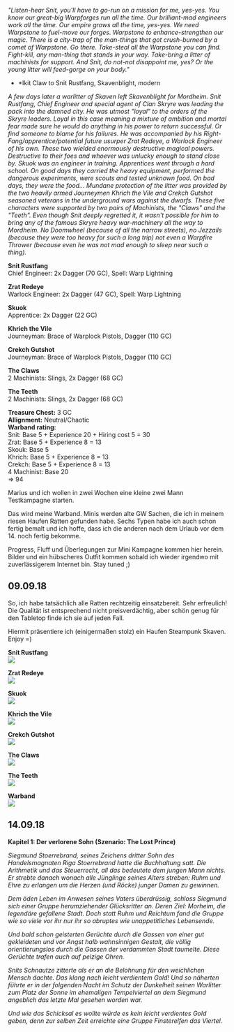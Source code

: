 *"Listen-hear Snit,
you'll have to go-run on a mission for me, yes-yes.
You know our great-big Warpforges run all the time. Our brilliant-mad engineers work all the time. Our empire grows all the time, yes-yes.
We need Warpstone to fuel-move our forges. Warpstone to enhance-strengthen our magic.
There is a city-trap of the man-things that got crush-burned by a comet of Warpstone. Go there. Take-steal all the Warpstone you can find. Fight-kill, any man-thing that stands in your way.
Take-bring a litter of machinists for support.
And Snit, do not-not disappoint me, yes?
Or the young litter will feed-gorge on your body."*
 - *Ikit Claw to Snit Rustfang, Skavenblight, modern

*A few days later a warlitter of Skaven left Skavenblight for Mordheim. Snit Rustfang, Chief Engineer and special agent of Clan Skryre was leading the pack into the damned city. He was utmost "loyal" to the orders of the Skryre leaders. Loyal in this case meaning a mixture of ambition and mortal fear made sure he would do anything in his power to return successful. Or find someone to blame for his failures.
He was accompanied by his Right-Fang/apprentice/potential future usurper Zrat Redeye, a Warlock Engineer of his own. These two wielded enormously destructive magical powers. Destructive to their foes and whoever was unlucky enough to stand close by.
Skuok was an engineer in training. Apprentices went through a hard school. On good days they carried the heavy equipment, performed the dangerous experiments, were scouts and tested unknown food. On bad days, they were the food...
Mundane protection of the litter was provided by the two heavily armed Journeymen Khrich the Vile and Crekch Gutshot seasoned veterans in the underground wars against the dwarfs.
These five characters were supported by two pairs of Machinists, the "Claws" and the "Teeth".
Even though Snit deeply regretted it, it wasn't possible for him to bring any of the famous Skryre heavy war-machinery all the way to Mordheim. No Doomwheel (because of all the narrow streets), no Jezzails (because they were too heavy for such a long trip) not even a Warpfire Thrower (because even he was not mad enough to sleep near such a thing).*

**Snit Rustfang**  
Chief Engineer: 2x Dagger (70 GC), Spell: Warp Lightning

**Zrat Redeye**  
Warlock Engineer: 2x Dagger (47 GC), Spell: Warp Lightning

**Skuok**  
Apprentice: 2x Dagger (22 GC)

**Khrich the Vile**  
Journeyman: Brace of Warplock Pistols, Dagger (110 GC)

**Crekch Gutshot**  
Journeyman: Brace of Warplock Pistols, Dagger (110 GC)

**The Claws**  
2 Machinists: Slings, 2x Dagger (68 GC)

**The Teeth**  
2 Machinists: Slings, 2x Dagger (68 GC)

**Treasure Chest:** 3 GC  
**Allignment:** Neutral/Chaotic  
**Warband rating:**  
Snit: Base 5 + Experience 20 + Hiring cost 5 = 30  
Zrat: Base 5 + Experience 8 = 13  
Skouk: Base 5  
Khrich: Base 5 + Experience 8 = 13  
Crekch: Base 5 + Experience 8 = 13  
4 Machinist: Base 20  
=> 94

Marius und ich wollen in zwei Wochen eine kleine zwei Mann Testkampagne starten.

Das wird meine Warband. Minis werden alte GW Sachen, die ich in meinem riesen Haufen Ratten gefunden habe. Sechs Typen habe ich auch schon fertig bemalt und ich hoffe, dass ich die anderen nach dem Urlaub vor dem 14. noch fertig bekomme.

Progress, Fluff und Überlegungen zur Mini Kampagne kommen hier herein. Bilder und ein hübscheres Outfit kommen sobald ich wieder irgendwo mit zuverlässigerem Internet bin.
Stay tuned ;)

## 09.09.18  
So, ich habe tatsächlich alle Ratten rechtzeitig einsatzbereit. Sehr erfreulich! Die Qualität ist entsprechend nicht preisverdächtig, aber schön genug für den Tabletop finde ich sie auf jeden Fall.

Hiermit präsentiere ich (einigermaßen stolz) ein Haufen Steampunk Skaven. Enjoy =)

**Snit Rustfang**  
[![](http://fs5.directupload.net/images/180909/temp/57szkdsv.jpg)](http://www.directupload.net/file/d/5205/57szkdsv_jpg.htm)

**Zrat Redeye**  
[![](http://fs1.directupload.net/images/180909/temp/3b4zmoku.jpg)](http://www.directupload.net/file/d/5205/3b4zmoku_jpg.htm)

**Skuok**  
[![](http://fs5.directupload.net/images/180909/temp/nhmqn3wf.jpg)](http://www.directupload.net/file/d/5205/nhmqn3wf_jpg.htm)

**Khrich the Vile**  
[![](http://fs1.directupload.net/images/180909/temp/mxp43ymz.jpg)](http://www.directupload.net/file/d/5205/mxp43ymz_jpg.htm)

**Crekch Gutshot**  
[![](http://fs5.directupload.net/images/180909/temp/nphlyehl.jpg)](http://www.directupload.net/file/d/5205/nphlyehl_jpg.htm)

**The Claws**  
[![](http://fs5.directupload.net/images/180909/temp/vcve5rdh.jpg)](http://www.directupload.net/file/d/5205/vcve5rdh_jpg.htm)

**The Teeth**  
[![](http://fs5.directupload.net/images/180909/temp/sktwyyzw.jpg)](http://www.directupload.net/file/d/5205/sktwyyzw_jpg.htm)

**Warband**  
[![](http://fs5.directupload.net/images/180909/temp/ptv2cbo8.jpg)](http://www.directupload.net/file/d/5205/ptv2cbo8_jpg.htm)

## 14.09.18  
**Kapitel 1: Der verlorene Sohn (Szenario: The Lost Prince)**  

*Siegmund Stoerrebrand, seines Zeichens dritter Sohn des Handelsmagnaten Riga Stoerrebrand hatte die Buchhaltung satt. Die Arithmetik und das Steuerrecht, all das bedeutete dem jungen Mann nichts. Er strebte danach wonach alle Jünglinge seines Alters streben: Ruhm und Ehre zu erlangen um die Herzen (und Röcke) junger Damen zu gewinnen.*

*Dem öden Leben im Anwesen seines Vaters überdrüssig, schloss Siegmund sich einer Gruppe herumziehender Glücksritter an. Deren Ziel: Morheim, die legendäre gefallene Stadt. Doch statt Ruhm und Reichtum fand die Gruppe wie so viele vor ihr nur ihr so abruptes wie unappetitliches Lebensende.*

*Und bald schon geisterten Gerüchte durch die Gassen von einer gut gekleideten und vor Angst halb wahnsinnigen Gestalt, die völlig orientierungslos durch die Gassen der verdammten Stadt taumelte. Diese Gerüchte trafen auch auf pelzige Ohren.* 

*Snits Schnautze zitterte als er an die Belohnung für den weichlichen Mensch dachte. Das klang nach leicht verdientem Gold! Und so näherten führte er in der folgenden Nacht im Schutz der Dunkelheit seinen Warlitter zum Platz der Sonne im ehemaligen Tempelviertel an dem Siegmund angeblich das letzte Mal gesehen worden war.*

*Und wie das Schicksal es wollte würde es kein leicht verdientes Gold geben, denn zur selben Zeit erreichte eine Gruppe Finsterelfen das Viertel.*


